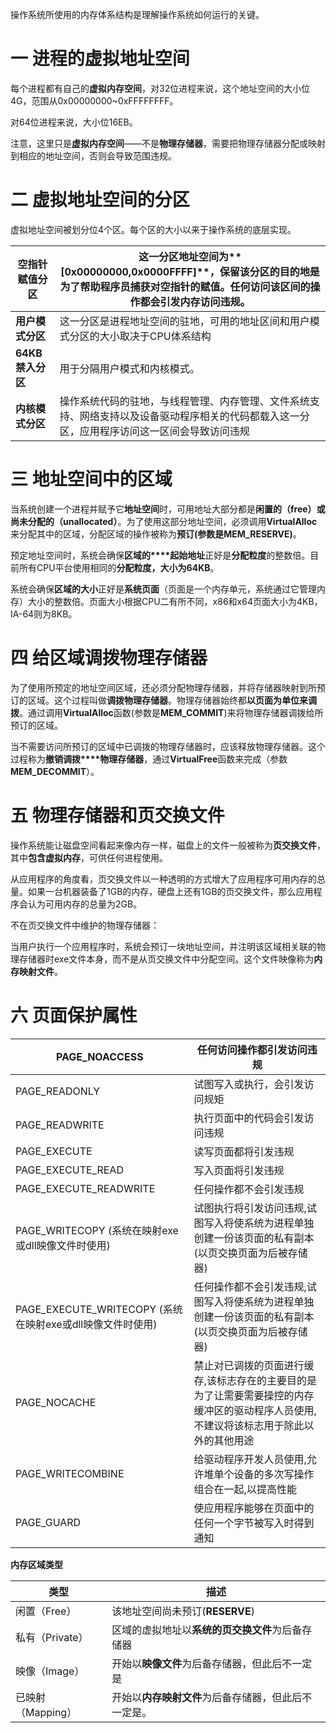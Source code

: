 操作系统所使用的内存体系结构是理解操作系统如何运行的关键。

# 一 进程的虚拟地址空间

每个进程都有自己的**虚拟内存空间**，对32位进程来说，这个地址空间的大小位4G，范围从0x00000000~0xFFFFFFFF。

对64位进程来说，大小位16EB。

注意，这里只是**虚拟内存空间**——不是**物理存储器**，需要把物理存储器分配或映射到相应的地址空间，否则会导致范围违规。

# 二 虚拟地址空间的分区

虚拟地址空间被划分位4个区。每个区的大小以来于操作系统的底层实现。

| **空指针赋值分区** | 这一分区地址空间为**[0x00000000,0x0000FFFF]**，保留该分区的目的地是为了帮助程序员捕获对空指针的赋值。任何访问该区间的操作都会引发内存访问违规。 |
| ------------------ | ------------------------------------------------------------ |
| **用户模式分区**   | 这一分区是进程地址空间的驻地，可用的地址区间和用户模式分区的大小取决于CPU体系结构 |
| **64KB禁入分区**   | 用于分隔用户模式和内核模式。                                 |
| **内核模式分区**   | 操作系统代码的驻地，与线程管理、内存管理、文件系统支持、网络支持以及设备驱动程序相关的代码都载入这一分区，应用程序访问这一区间会导致访问违规 |

# 三 地址空间中的区域

当系统创建一个进程并赋予它**地址空间**时，可用地址大部分都是**闲置的（free）**或**尚未分配的（unallocated）**。为了使用这部分地址空间，必须调用**VirtualAlloc**来分配其中的区域，分配区域的操作被称为**预订(参数是MEM_RESERVE)**。

预定地址空间时，系统会确保**区域的****起始地址**正好是**分配粒度**的整数倍。目前所有CPU平台使用相同的**分配粒度，大小为****64K****B**。

系统会确保**区域的大小**正好是**系统页面**（页面是一个内存单元，系统通过它管理内存）大小的整数倍。页面大小根据CPU二有所不同，x86和x64页面大小为4KB，IA-64则为8KB。

# 四 给区域调拨物理存储器

为了使用所预定的地址空间区域，还必须分配物理存储器，并将存储器映射到所预订的区域。这个过程叫做**调拨物理存储器**。物理存储器始终都**以页面为单位来调拨**。通过调用**VirtualAlloc**函数(参数是**MEM_COMMIT**)来将物理存储器调拨给所预订的区域。

当不需要访问所预订的区域中已调拨的物理存储器时，应该释放物理存储器。这个过程称为**撤销调拨****物理存储器**，通过**VirtualFree**函数来完成（参数**MEM_DECOMMIT**）。

# 五 物理存储器和页交换文件

操作系统能让磁盘空间看起来像内存一样，磁盘上的文件一般被称为**页交换文件**，其中**包含虚拟内存**，可供任何进程使用。

从应用程序的角度看，页交换文件以一种透明的方式增大了应用程序可用内存的总量。如果一台机器装备了1GB的内存，硬盘上还有1GB的页交换文件，那么应用程序会认为可用内存的总量为2GB。

不在页交换文件中维护的物理存储器：

当用户执行一个应用程序时，系统会预订一块地址空间，并注明该区域相关联的物理存储器时exe文件本身，而不是从页交换文件中分配空间。这个文件映像称为**内存映射文件**。

# 六 页面保护属性

| PAGE_NOACCESS                                             | 任何访问操作都引发访问违规                                   |
| --------------------------------------------------------- | ------------------------------------------------------------ |
| PAGE_READONLY                                             | 试图写入或执行，会引发访问规矩                               |
| PAGE_READWRITE                                            | 执行页面中的代码会引发访问违规                               |
| PAGE_EXECUTE                                              | 读写页面都将引发违规                                         |
| PAGE_EXECUTE_READ                                         | 写入页面将引发违规                                           |
| PAGE_EXECUTE_READWRITE                                    | 任何操作都不会引发违规                                       |
| PAGE_WRITECOPY (系统在映射exe或dll映像文件时使用)         | 试图执行将引发访问违规,试图写入将使系统为进程单独创建一份该页面的私有副本(以页交换页面为后被存储器) |
| PAGE_EXECUTE_WRITECOPY (系统在映射exe或dll映像文件时使用) | 任何操作都不会引发违规,试图写入将使系统为进程单独创建一份该页面的私有副本(以页交换页面为后被存储器) |
| PAGE_NOCACHE                                              | 禁止对已调拨的页面进行缓存,该标志存在的主要目的是为了让需要需要操控的内存缓冲区的驱动程序人员使用,不建议将该标志用于除此以外的其他用途 |
| PAGE_WRITECOMBINE                                         | 给驱动程序开发人员使用,允许堆单个设备的多次写操作组合在一起,以提高性能 |
| PAGE_GUARD                                                | 使应用程序能够在页面中的任何一个字节被写入时得到通知         |

**内存区域类型**

| 类型              | 描述                                                 |
| ----------------- | ---------------------------------------------------- |
| 闲置（Free）      | 该地址空间尚未预订(**RESERVE**)                      |
| 私有（Private）   | 区域的虚拟地址以**系统的页交换文件**为后备存储器     |
| 映像（Image）     | 开始以**映像文件**为后备存储器，但此后不一定是       |
| 已映射（Mapping） | 开始以**内存映射文件**为后备存储器，但此后不一定是。 |